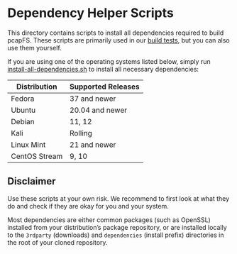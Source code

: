 # Dependency Helper Scripts
This directory contains scripts to install all dependencies required to build pcapFS. These scripts are primarily used in our [build tests](../../tests/build), but you can also use them yourself.

If you are using one of the operating systems listed below, simply run [install-all-dependencies.sh](install-all-dependencies.sh) to install all necessary dependencies:

| Distribution    | Supported Releases       |
|-----------------|--------------------------|
| Fedora          | 37 and newer             |
| Ubuntu          | 20.04 and newer          |
| Debian          | 11, 12                   |
| Kali            | Rolling                  |
| Linux Mint      | 21 and newer             |
| CentOS Stream   | 9, 10                    |

## Disclaimer
Use these scripts at your own risk. We recommend to first look at what they do and check if they are okay for you and your system.

Most dependencies are either common packages (such as OpenSSL) installed from your distribution’s package repository, or are installed locally to the `3rdparty` (downloads) and `dependencies` (install prefix) directories in the root of your cloned repository.
